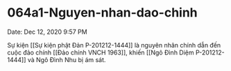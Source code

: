 # 064a1-Nguyen-nhan-dao-chinh

Date: Dec 12, 2020 9:57 PM

Sự kiện [[Sự kiện phật Đản P-201212-1444]] là nguyên nhân chính dẫn đến cuộc đảo chính [[Đảo chính VNCH 1963]], khiến [[Ngô Đình Diệm P-201212-1444]] và Ngô Đình Nhu bị ám sát.